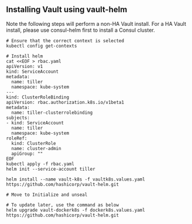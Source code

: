 ## Installing Vault using vault-helm
Note the following steps will perform a non-HA Vault install. For a HA Vault install, please use consul-helm first to install a Consul cluster.

```
# Ensure that the correct context is selected
kubectl config get-contexts

# Install helm
cat <<EOF > rbac.yaml
apiVersion: v1
kind: ServiceAccount
metadata:
  name: tiller
  namespace: kube-system
---
kind: ClusterRoleBinding
apiVersion: rbac.authorization.k8s.io/v1beta1
metadata:
  name: tiller-clusterrolebinding
subjects:
- kind: ServiceAccount
  name: tiller
  namespace: kube-system
roleRef:
  kind: ClusterRole
  name: cluster-admin
  apiGroup: ""
EOF
kubectl apply -f rbac.yaml
helm init --service-account tiller

helm install --name vault-k8s -f vaultk8s.values.yaml https://github.com/hashicorp/vault-helm.git

# Move to Initialize and unseal

# To update later, use the command as below
helm upgrade vault-dockerk8s -f dockerk8s.values.yaml https://github.com/hashicorp/vault-helm.git
```
